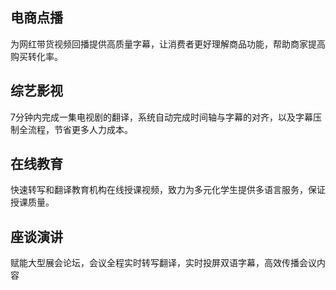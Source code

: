 ## 电商点播
为网红带货视频回播提供高质量字幕，让消费者更好理解商品功能，帮助商家提高购买转化率。
## 综艺影视
7分钟内完成一集电视剧的翻译，系统自动完成时间轴与字幕的对齐，以及字幕压制全流程，节省更多人力成本。
## 在线教育
快速转写和翻译教育机构在线授课视频，致力为多元化学生提供多语言服务，保证授课质量。
## 座谈演讲
赋能大型展会论坛，会议全程实时转写翻译，实时投屏双语字幕，高效传播会议内容